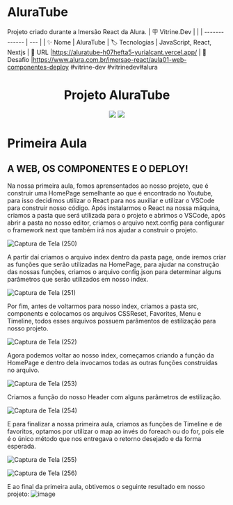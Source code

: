 # AluraTube
Projeto criado durante a Imersão React da Alura.
| 🪧 Vitrine.Dev |     |
| -------------  | --- |
| ✨ Nome        | AluraTube
| 🏷️ Tecnologias | JavaScript, React, Nextjs
| 🚀 URL         |https://aluratube-h07hefta5-yurialcant.vercel.app/
| 🤿 Desafio |https://www.alura.com.br/imersao-react/aula01-web-componentes-deploy
#vitrine-dev #vitrinedev#alura

<h1 align ="center"> Projeto AluraTube</h1>
<p align="center">
<img src="http://img.shields.io/static/v1?label=STATUS&message=EM%20CONSTRUCAO&color=GREEN&style=for-the-badge"/>
<img src="https://img.shields.io/static/v1?label=LANGUANGE&message=JAVASCRIPT&color=YELLOW&style=for-the-badge"/>
</p>

<h1>Primeira Aula</h1>
<h2>A WEB, OS COMPONENTES E O DEPLOY!</h2>
Na nossa primeira aula, fomos aprensentados ao nosso projeto, que é construir uma HomePage semelhante ao que é encontrado no Youtube, para isso decidimos utilizar o React para nos auxiliar e utilizar o VSCode para construir nosso código.
Após instalarmos o React na nossa máquina, criamos a pasta que será utilizada para o projeto e abrimos o VSCode, após abrir a pasta no nosso editor, criamos o arquivo next.config para configurar o framework next que também irá nos ajudar a construir o projeto.

![Captura de Tela (250)](https://user-images.githubusercontent.com/102321564/200426725-7d9586e5-9bb3-4345-86fa-b21c01b8d102.png)

A partir daí criamos o arquivo index dentro da pasta page, onde iremos criar as funções que serão utilizadas na HomePage, para ajudar na construção das nossas funções, 
criamos o arquivo config.json para determinar alguns parâmetros que serão utilizados em nosso index.

![Captura de Tela (251)](https://user-images.githubusercontent.com/102321564/200427539-b20ee23a-f16c-40e6-971f-8ecea824591d.png)

Por fim, antes de voltarmos para nosso index, criamos a pasta src, components e colocamos os arquivos CSSReset, Favorites, Menu e Timeline, todos esses arquivos 
possuem parâmentos de estilização para nosso projeto.

![Captura de Tela (252)](https://user-images.githubusercontent.com/102321564/200428093-2a54230a-7679-4f87-b015-4bf619268f62.png)

Agora podemos voltar ao nosso index, começamos criando a função da HomePage e dentro dela invocamos todas as outras funções construídas no arquivo.

![Captura de Tela (253)](https://user-images.githubusercontent.com/102321564/200428490-614c731a-85e5-46f9-a69e-3269c620fb6a.png)

Criamos a função do nosso Header com alguns parâmetros de estilização.

![Captura de Tela (254)](https://user-images.githubusercontent.com/102321564/200428757-7e7c1f7b-8796-4236-8062-f95bbbeb916f.png)

E para finalizar a nossa primeira aula, criamos as funções de Timeline e de favoritos, optamos por utilizar o map ao invés do foreach ou do for, pois ele é o único método que nos entregava o retorno desejado e da forma esperada.

![Captura de Tela (255)](https://user-images.githubusercontent.com/102321564/200428979-2f4fae71-72b5-47d3-9451-c224ac46191e.png)

![Captura de Tela (256)](https://user-images.githubusercontent.com/102321564/200429109-752f41b6-26b0-452a-9edc-a5d1dd9da5ed.png)

E ao final da primeira aula, obtivemos o seguinte resultado em nosso projeto:
![image](https://user-images.githubusercontent.com/102321564/200429243-99ac9e8f-e625-437a-a2b0-e0077b1ce2e1.png)




